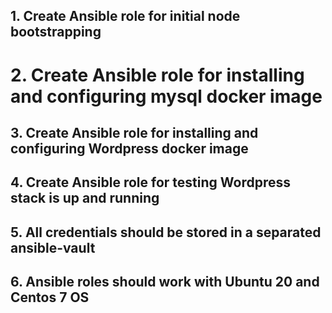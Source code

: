 ## 1. Create Ansible role for initial node bootstrapping
# 2. Create Ansible role for installing and configuring mysql docker image
## 3. Create Ansible role for installing and configuring Wordpress docker image
## 4. Create Ansible role for testing Wordpress stack is up and running
## 5. All credentials should be stored in a separated ansible-vault
## 6. Ansible roles should work with Ubuntu 20 and Centos 7 OS
